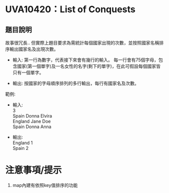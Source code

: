 # UVA10420：List of Conquests
## 題目說明
故事很冗長.. 但實際上題目要求為需統計每個國家出現的次數，並按照國家名稱排序輸出國家名及出現次數。

- 輸入: 第一行為數字，代表接下來會有幾行的輸入。 每一行會有75個字母，包含國家(第一個單字)及一名女性的名字(剩下的單字)，在此可假設每個國家皆只有一個單字。

- 輸出: 按國家的字母順序排列的多行輸出，每行有國家名及次數。

範例:
- 輸入:  
3  
Spain Donna Elvira  
England Jane Doe  
Spain Donna Anna  


- 輸出:  
England 1  
Spain 2  

# 注意事項/提示
1. map內建有依照key值排序的功能
